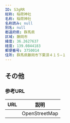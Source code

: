 ```yaml
---
ID: S3gRR
総称: 稲荷神社
名称: 稲荷神社
名称読み: null
別名: null
都道府県: 群馬県
区域: 藤岡市
緯度: 36.2627637
経度: 139.0844183
郵便番号: 3750014
住所: 群馬県藤岡市下栗須４１５−１
---
```


## その他

### 参考URL

| URL | 説明          |
| --- | ------------- |
|     | OpenStreetMap |
